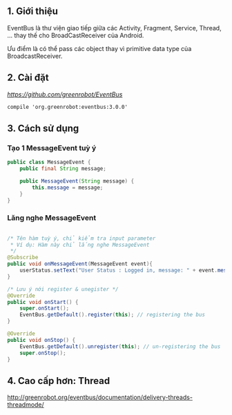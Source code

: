 ## 1. Giới thiệu 

EventBus là thư viện giao tiếp giữa các Activity, Fragment, Service, Thread, ...
thay thế cho BroadCastReceiver của Android. 

Ưu điểm là có thể pass các object thay vì primitive data type của BroadcastReceiver.

## 2. Cài đặt

*https://github.com/greenrobot/EventBus*

```xml
compile 'org.greenrobot:eventbus:3.0.0'
```

## 3. Cách sử dụng

### Tạo 1 MessageEvent tuỳ ý

```java
public class MessageEvent {
    public final String message;

    public MessageEvent(String message) {
        this.message = message;
    }
}
```

### Lăng nghe MessageEvent

```java

/* Tên hàm tuỳ ý, chỉ kiểm tra input parameter 
 * Ví dụ: Hàm này chỉ lắng nghe MessageEvent
 */
@Subscribe
public void onMessageEvent(MessageEvent event){
    userStatus.setText("User Status : Logged in, message: " + event.message);
}

/* Lưu ý nới register & unegister */
@Override
public void onStart() {
    super.onStart();
    EventBus.getDefault().register(this); // registering the bus
}

@Override
public void onStop() {
    EventBus.getDefault().unregister(this); // un-registering the bus
    super.onStop();
}
```

## 4. Cao cấp hơn: Thread

http://greenrobot.org/eventbus/documentation/delivery-threads-threadmode/


